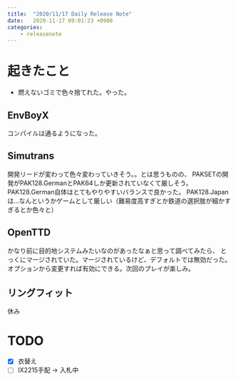 ```yaml
---
title:  "2020/11/17 Daily Release Note"
date:   2020-11-17 09:01:23 +0900
categories:
	- releasenote
---
```

# 起きたこと

* 燃えないゴミで色々捨てれた。やった。

## EnvBoyX

コンパイルは通るようになった。

## Simutrans

開発リードが変わって色々変わっていきそう。。とは思うものの、
PAKSETの開発がPAK128.GermanとPAK64しか更新されていなくて厳しそう。
PAK128.German自体はとてもやりやすいバランスで良かった。
PAK128.Japanは…なんというかゲームとして厳しい（難易度高すぎとか鉄道の選択肢が細かすぎるとか色々と）

## OpenTTD

かなり前に目的地システムみたいなのがあったなぁと思って調べてみたら、
とっくにマージされていた。マージされているけど、デフォルトでは無効だった。
オプションから変更すれば有効にできる。次回のプレイが楽しみ。

## リングフィット

休み

# TODO 

- [x] 衣替え
- [ ] IX2215手配 -> 入札中